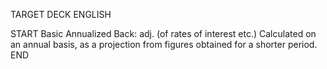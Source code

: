 TARGET DECK
ENGLISH

START
Basic
Annualized
Back: adj. (of rates of interest etc.) Calculated on an annual basis, as a projection from figures obtained for a shorter period.
END
